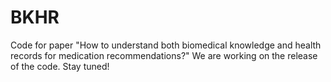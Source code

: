 # BKHR
Code for  paper "How to understand both biomedical knowledge and health records for medication recommendations?"
We are working on the release of the code. Stay tuned!
